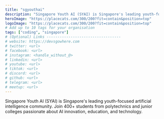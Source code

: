 ```yaml
---
title: "sgyouthai"
description: "Singapore Youth AI (SYAI) is Singapore's leading youth-focused artificial intelligence community. Join 400+ students from polytechnics and junior colleges passionate about AI innovation, education, and technology."
heroImage: "https://placecats.com/300/200?fit=contain&position=top"
logoImage: "https://placecats.com/300/200?fit=contain&position=top"
# Add up to 10 tags for your organisation
tags: ["coding", "singapore"]
# (Optional) Links ----------------------------------
# website: https://devsgowhere.com
# twitter: <url>
# facebook: <url>
# instagram: <handle_without_@>
# linkedin: <url>
# youtube: <url>
# tiktok: <url>
# discord: <url>
# github: <url>
# telegram: <url>
# meetup: <url>
---
```


Singapore Youth AI (SYAI) is Singapore's leading youth-focused artificial intelligence community. Join 400+ students from polytechnics and junior colleges passionate about AI innovation, education, and technology.